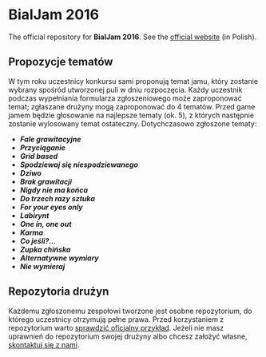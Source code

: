 # BialJam 2016
The official repository for **BialJam 2016**. See the [official website](http://bialjam.wi.pb.edu.pl/) (in Polish).

## Propozycje tematów
W tym roku uczestnicy konkursu sami proponują temat jamu, który zostanie wybrany spośród utworzonej puli w dniu rozpoczęcia. Każdy uczestnik podczas wypełniania formularza zgłoszeniowego może zaproponować temat; zgłaszane drużyny mogą zaproponować do 4 tematów. Przed game jamem będzie głosowanie na najlepsze tematy (ok. 5), z których następnie zostanie wylosowany temat ostateczny. Dotychczasowo zgłoszone tematy:

- ***Fale grawitacyjne***
- ***Przyciąganie***
- ***Grid based***
- ***Spodziewaj się niespodziewanego***
- ***Dziwo***
- ***Brak grawitacji***
- ***Nigdy nie ma końca***
- ***Do trzech razy sztuka***
- ***For your eyes only***
- ***Labirynt***
- ***One in, one out***
- ***Karma***
- ***Co jeśli?...***
- ***Zupka chińska***
- ***Alternatywne wymiary***
- ***Nie wymieraj***

## Repozytoria drużyn
Każdemu zgłoszonemu zespołowi tworzone jest osobne repozytorium, do którego uczestnicy otrzymują pełne prawa. Przed korzystaniem z repozytorium warto [sprawdzić oficjalny przykład](https://github.com/BialJam/example). Jeżeli nie masz uprawnień do repozytorium swojej drużyny albo chcesz założyć własne, [skontaktuj się z nami](http://bialjam.wi.pb.edu.pl/kontakt/).
